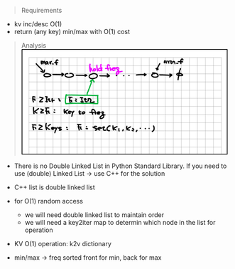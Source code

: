 > Requirements
* kv inc/desc O(1)
* return (any key) min/max with O(1) cost

> Analysis
![432](../rcs/432.png)
+ There is no Double Linked List in Python Standard Library.  If you need to use (double) Linked List -> use C++ for the solution
+ C++ list is double linked list
+ for O(1) random access
    - we will need double linked list to maintain order
    - we will need a key2iter map to determin which node in the list for operation

+ KV O(1) operation: k2v dictionary
+ min/max -> freq sorted front for min, back for max
